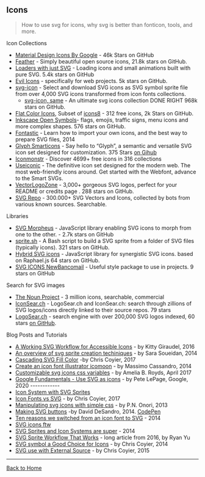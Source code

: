 ## Icons
> How to use svg for icons, why svg is better than fonticon, tools, and more.

Icon Collections

* [Material Design Icons By Google](https://github.com/google/material-design-icons) - 46k Stars on GitHub
* [Feather](https://feathericons.com) - Simply beautiful open source icons, 21.8k stars on GitHub.
* [Loaders with just SVG](http://samherbert.net/svg-loaders/) - Loading icons and small animations built with pure SVG. 5.4k stars on GitHub
* [Evil Icons](http://evil-icons.io/) -  specifically for web projects. 5k stars on GitHub.
* [svg-icon](http://leungwensen.github.io/svg-icon/) - Select and download SVG icons as SVG symbol sprite file from over 4,000 SVG icons transformed from icon fonts collections.
  * [svg-icon, same](https://github.com/leungwensen/svg-icon) - An ultimate svg icons collection DONE RIGHT 968k stars on GitHub.
* [Flat Color Icons](https://github.com/icons8/flat-color-icons), Subset of [icons8](https://icons8.com/icons/color) -  312 free icons, 2k Stars on GitHub.
* [Inkscape Open Symbols](https://github.com/PanderMusubi/inkscape-open-symbols)- flags, emojis, traffic signs, menu icons and more complex shapes. 576 stars on GitHub.
* [Fontastic](https://fontastic.me/faq) - Learn how to import your own icons, and the best way to prepare SVG files, 2014
* [Glyph Smarticons](https://glyph.smarticons.co/) - Say hello to “Glyph”, a semantic and versatile SVG icon set designed for customization. 375 Stars [on Gihub](https://github.com/frexy/glyph-iconset)
* [Iconmonstr](http://iconmonstr.com/) - Discover 4699+ free icons in 316 collections
* [Useiconic](https://useiconic.com/guides/)  - The definitive icon set designed for the modern web. The most web-friendly icons around. Get started with the Webfont, advance to the Smart SVGs.
* [VectorLogoZone](https://www.vectorlogo.zone/) - 3,000+ gorgeous SVG logos, perfect for your README or credits page . 288 stars on GitHub.
* [SVG Repo](https://www.svgrepo.com/) - 300.000+ SVG Vectors and Icons, collected by bots from various known sources. Searchable.

Libraries

* [SVG Morpheus](http://alexk111.github.io/SVG-Morpheus/) - JavaScript library enabling SVG icons to morph from one to the other. - 2.7k stars on GitHub
* [sprite.sh](https://github.com/edenspiekermann/sprite.sh) - A Bash script to build a SVG sprite from a folder of SVG files (typically icons). 321 stars on GitHub.
* [Hybrid SVG icons](http://hybicon.softwaretailoring.net/) -   JavaScript library for synergistic SVG icons. based on Raphael.js 64 stars on GitHub.
* [SVG ICONS NewBancomail](http://elrumordelaluz.github.io/newbancomail/svg.html) - Useful style package to use in projects. 9 stars on GitHub

Search for SVG images

* [The Noun Project](https://thenounproject.com/search/icons/?iconspage=1&q=panda) - 3 million icons, searchable, commercial
* [IconSear.ch](https://iconsear.ch/search.html) - LogoSear.ch and IconSear.ch: search through zillions of SVG logos/icons directly linked to their source repos. 79 stars  
* [LogoSear.ch](https://logosear.ch/search.html) - search engine with over 200,000 SVG logos indexed, 60 stars [on GitHub](https://github.com/VectorLogoZone/logosearch).

Blog Posts and Tutorials

* [A Working SVG Workflow for Accessible Icons](http://www.sitepoint.com/a-working-svg-workflow-for-accessible-icons/) - by Kitty Giraudel, 2016
* [An overview of svg sprite creation techiniques](http://24ways.org/2014/an-overview-of-svg-sprite-creation-techniques/) - by Sara Soueidan, 2014
* [Cascading SVG Fill Color](https://css-tricks.com/cascading-svg-fill-color/) -by Chris Coyier, 2017
* [Create an icon font illustrator icomoon](http://www.sitepoint.com/create-an-icon-font-illustrator-icomoon/) - by Massimo Cassandro, 2014
* [Customizable svg icons css variables](https://codepen.io/AmeliaBR/post/customizable-svg-icons-css-variables) - by Amelia B. Royds, April 2017
* [Google Fundamentals - Use SVG as icons](https://web.dev/responsive-images/) - by Pete LePage, Google, 2020 ------------
* [Icon System with SVG Sprites](https://css-tricks.com/svg-sprites-use-better-icon-fonts/)
* [Icon Fonts vs SVG](https://css-tricks.com/icon-fonts-vs-svg/) - by Chris Coyier, 2017
* [Manipulating svg icons with simple css](https://webdesign.tutsplus.com/articles/manipulating-svg-icons-with-simple-css--webdesign-15694) - by P.N. Onori, 2013
* [Making SVG buttons](http://metafizzy.co/blog/making-svg-buttons/) -by David DeSandro, 2014. [CodePen](https://codepen.io/desandro/pen/azZayr/)
* [Ten reasons we switched from an icon font to SVG](http://ianfeather.co.uk/ten-reasons-we-switched-from-an-icon-font-to-svg/) - 2014
* [SVG icons ftw](http://tympanus.net/codrops/2013/11/27/svg-icons-ftw/)
* [SVG Sprites and Icon Systems are super](https://lincolnloop.com/blog/svg-sprites-and-icon-systems-are-super/) - 2014
* [SVG Sprite Workflow That Works](https://medium.com/@iamryanyu/svg-sprite-workflow-that-works-f5609d4d6144#.ycad46oe7) - long article from 2016, by Ryan Yu
* [SVG symbol a Good Choice for Icons](https://css-tricks.com/svg-symbol-good-choice-icons/) - by Chris Coyier, 2014
* [SVG use with External Source](https://css-tricks.com/svg-use-external-source/) - by Chris Coyier, 2015

---
[Back to Home](https://github.com/knbknb/awesome-svg)
